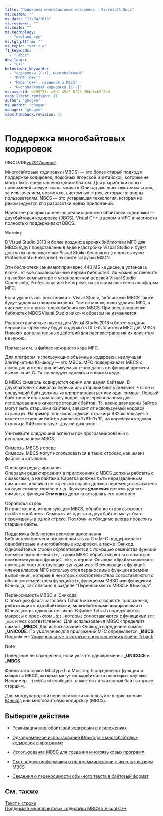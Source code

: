 ```yaml
---
title: "Поддержка многобайтовых кодировок | Microsoft Docs"
ms.custom: ""
ms.date: "11/04/2016"
ms.reviewer: ""
ms.suite: ""
ms.technology: 
  - "devlang-cpp"
ms.tgt_pltfrm: ""
ms.topic: "article"
f1_keywords: 
  - "_mbcs"
dev_langs: 
  - "C++"
helpviewer_keywords: 
  - "кодировки [C++], многобайтовый"
  - "MBCS [C++]"
  - "MBCS [C++], сведения о MBCS"
  - "многобайтовая кодировка [C++]"
ms.assetid: b498733c-a1e1-45e3-8f26-d6da3cb5f2dd
caps.latest.revision: 11
author: "ghogen"
ms.author: "ghogen"
manager: "ghogen"
caps.handback.revision: 11
---
```

# Поддержка многобайтовых кодировок
[!INCLUDE[vs2017banner](../assembler/inline/includes/vs2017banner.md)]

Многобайтовые кодировки \(MBCS\) — это более старый подход к поддержке кодировок, подобных японской и китайской, которые не могут быть представлены одним байтом.  Для разработки новых приложений следует использовать Юникод для всех текстовых строк, за исключением, возможно, системных строк, которые не видны пользователям.  MBCS — это устаревшая технология, которая не рекомендуется для разработки новых приложений.  
  
 Наиболее распространенная реализация многобайтовой кодировки — двухбайтовая кодировка \(DBCS\).  Visual C\+\+ в целом и MFC в частности полностью поддерживают DBCS.  
  
> [!WARNING]
>  В Visual Studio 2013 и более поздних версиях библиотеки MFC для MBCS будут представлены в виде надстройки Visual Studio и будут доступны пользователям Visual Studio бесплатно \(только выпуски Professional и Enterprise\) на сайте загрузки MSDN.  
>   
>  Эти библиотеки занимают примерно 440 МБ на диске, а установка включает все локализованные версии библиотек.  Их можно установить на любом компьютере с установленной версией Visual Studio Community, Professional или Enterprise, на котором включена платформа MFC.  
>   
>  Если удалить или восстановить Visual Studio, библиотеки MBCS также будут удалены и восстановлены.  Тем не менее, если удалить MFC, в системе останутся только библиотеки MBCS.  При восстановлении библиотек MBCS Visual Studio никоим образом не изменяется.  
>   
>  Распространяемые пакеты для Visual Studio 2013 и более поздних версий по\-прежнему будут содержать DLL\-библиотеки MFC для MBCS.  Никаких дополнительных действий для распространения их клиентам не нужно.  
  
 Примеры см. в файлах исходного кода MFC.  
  
 Для платформ, использующих объемные кодировки, наилучшая альтернатива Юникоду — это MBCS.  MFC поддерживает MBCS с помощью интернациализируемых типов данных и функций времени выполнения C.  То же следует сделать и в вашем коде.  
  
 В MBCS символы кодируются одним или двумя байтами.  В двухбайтовых символах первый или старший байт указывает, что он и следующий байт должны интерпретироваться как один символ.  Первый байт относится к диапазону кодов, зарезервированных для использования в качестве старших байтов.  То, какие диапазоны байтов могут быть старшими байтами, зависит от используемой кодовой страницы.  Например, японская кодовая страница 932 использует в качестве старших байтов диапазон 0x81–0x9F, но корейская кодовая страница 949 использует другой диапазон.  
  
 Учитывайте следующие аспекты при программировании с использованием MBCS.  
  
 Символы MBCS в среде  
 Символы MBCS могут использоваться в таких строках, как имена файлов и каталогов.  
  
 Операции редактирования  
 Операции редактирования в приложениях с MBCS должны работать с символами, а не байтами.  Каретка должна быть неразделенным символом, клавиша со стрелкой вправо должна перемещать указатель на один символ вправо и т. д.  Функция **удаления** должна удалить символ, а функция **Отменить** должна вставлять его повторно.  
  
 Обработка строк  
 В приложении, использующем MBCS, обработка строк вызывает особые проблемы.  Символы из одного и двух байтов могут быть перемешаны в одной строке. Поэтому необходимо всегда проверять старшие байты.  
  
 Поддержка библиотеки времени выполнения  
 Библиотеки времени выполнения языка C и MFC поддерживают однобайтовые и многобайтовые кодировки, а также Юникод.  Однобайтовые строки обрабатываются с помощью семейства функций времени выполнения `str`, строки MBSC обрабатываются с помощью соответствующих функций `_mbs`, а строки Юникода обрабатываются с помощью соответствующих функций *wcs*.  В реализациях функций\-членов классов MFC используются переносимые функции времени выполнения, которые в некоторых обстоятельствах сопоставляются с обычным семейством функций `str`, функциями MBSC или функциями Юникода, как описано в разделе "Переносимость MBSC и Юникода".  
  
 Переносимость MBSC и Юникода  
 С помощью файла заголовка Tchar.h можно создавать приложения, работающие с однобайтовыми, многобайтовыми кодировками и Юникодом из одних источников.  В файле Tchar.h определяются макросы с префиксом *\_tcs* , которые сопоставляются с функциями `str`, `_mbs` и *wcs* соответственно.  Для использования MBSC определите символ **\_MBCS**.  Для использования Юникода определите символ **\_UNICODE**.  По умолчанию для приложений MFC определяется **\_MBCS**.  Подробнее: [Универсальные текстовые сопоставления в файле Tchar.h](../Topic/Generic-Text%20Mappings%20in%20Tchar.h.md).  
  
> [!NOTE]
>  Поведение не определено, если указать одновременно **\_UNICODE** и **\_MBCS**.  
  
 Файлы заголовков Mbctype.h и Mbstring.h определяют функции и макросы MBCS, которые могут понадобиться в некоторых случаях.  Например, `_ismbblead` сообщает, является ли указанный байт в строке старшим.  
  
 Для международной переносимости используйте в приложении [Юникод](../text/support-for-unicode.md) или многобайтовую кодировку \(MBCS\).  
  
## Выберите действие  
  
-   [Реализация многобайтовой кодировки в приложениях](../text/international-enabling.md)  
  
-   [Одновременное использование Юникода и многобайтовых кодировок в программе](../text/internationalization-strategies.md)  
  
-   [Использование MBSC для создания многоязыковых программ](../Topic/MBCS%20Programming%20Tips.md)  
  
-   [См. сводную информация о программировании с использованием MBCS](../Topic/MBCS%20Programming%20Tips.md)  
  
-   [Сведения о переносимости обычного текста в байтовый формат](../Topic/Generic-Text%20Mappings%20in%20Tchar.h.md)  
  
## См. также  
 [Текст и строки](../text/text-and-strings-in-visual-cpp.md)   
 [Поддержка многобайтовой кодировки MBCS в Visual C\+\+](../text/mbcs-support-in-visual-cpp.md)